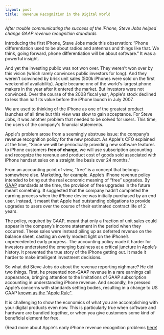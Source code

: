 ```yaml
---
layout: post
title:  Revenue Recognition in the Digital World 
---
```


*After trouble communicating the success of the iPhone, Steve Jobs helped change GAAP revenue recognition standards*

<!--excerpt--> 



Introducing the first iPhone, Steve Jobs made this observation: “Phone differentiation used to be about radios and antennas and things like that. We think, going forward, phone differentiation will be about software.”  It was a powerful insight.  

And yet the investing public was not won over.  They weren't won over by this vision (which rarely convinces public investors for long).  And they weren't convinced by brisk unit sales (500k iPhones were sold on the first weekend of availability).  Apple became one of the world's largest phone makers in the year after it entered the market.  But investors were not convinced.  Over the course of the 2008 fiscal year, Apple's stock declined to less than half its value before the iPhone launch in July 2007. 

We are used to thinking of the iPhone as one of the greatest product launches of all time but this view was slow to gain acceptance.  For Steve Jobs, it was another problem that needed to be solved for users.  This time, the users of the company's financial statements.

Apple's problem arose from a seemingly abstruse issue: the company’s revenue recognition policy for the new product.  As Apple's CFO explained at the time, "Since we will be periodically providing new software features to iPhone customers **free of charge**, we will use subscription accounting and recognize the revenue and product cost of goods sold associated with iPhone handset sales on a straight line basis over 24 months." 

From an accounting point of view, “free” is a concept that belongs somewhere else.  Marketing, for example.   Apple’s iPhone revenue policy intended to bring out the real economic meaning of “free” upgrades.  By [GAAP](https://www.investopedia.com/terms/g/gaap.asp) standards at the time, the provision of free upgrades in the future meant something.  It suggested that the company hadn’t completed the earning process when the iPhone device was initially purchased by an end user.  Instead, it meant that Apple had outstanding obligations to provide upgrades to users over the course of their estimated contract life of 2 years.

The policy, required by GAAP, meant that only a fraction of unit sales could appear in the company’s income statement in the period when they occurred.  These sales were instead piling up as deferred revenue on the balance sheet, casting an overly modest light on the iPhone’s unprecedented early progress.  The accounting policy made it harder for investors understand the emerging business at a critical juncture in Apple’s history.  It prevented the true story of the iPhone getting out.  It made it harder to make intelligent investment decisions.

So what did Steve Jobs do about the revenue reporting nighmare?  He did two things.  First, he presented non-GAAP revenue in a rare earnings call appearance, bringing attention to the limitations of GAAP subscription accounting in understanding iPhone revenue.  And secondly, he pressed Apple’s concerns with standards setting bodies, resulting in a change to US GAAP [known as the "Apple Rule"](https://cfo1.wordpress.com/2009/10/14/eitf-issue-09-3-certain-revenue-arrangements-that-include-software-elements-aka-the-apple-rule/).  

It is challenging to show the economics of what you are accomplishing with your digital products even now.  This is particularly true when software and hardware are bundled together, or when you give customers some kind of beneficial element for free.  

(Read more about Apple's early iPhone revenue recognition problems [here](https://appleinsider.com/articles/09/10/21/inside_apples_iphone_subscription_accounting_changes))
